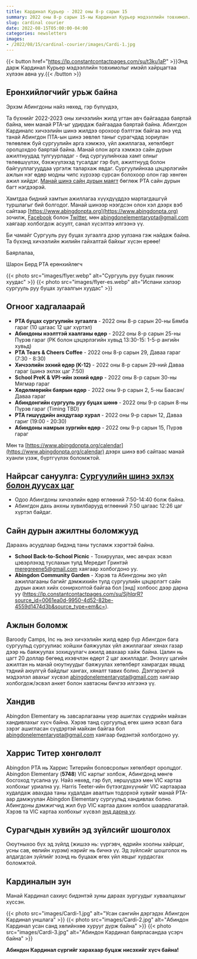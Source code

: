 ```yaml
---
title: Кардинал Курьер - 2022 оны 8-р сарын 15
summary: 2022 оны 8-р сарын 15-ны Кардинал Курьер мэдээллийн товхимол.
slug: cardinal courier
date: 2022-08-15T05:00:00-04:00
categories: newsletters
images: 
- /2022/08/15/cardinal-courier/images/Cardi-1.jpg
---
```


{{< button href="https://lp.constantcontactpages.com/su/t3ku1aP" >}}Энд дарж Кардинал Курьер мэдээллийн товхимолыг имэйл хайрцагтаа хүлээн авна уу.{{< /button >}}

## Ерөнхийлөгчийг урьж байна

Эрхэм Абингдоны найз нөхөд, гэр бүлүүдээ,

Та бүхнийг 2022-2023 оны хичээлийн жилд угтан авч байгаадаа баяртай байна, мөн манай PTA-ыг удирдаж байгаадаа баяртай байна. Абингдон Кардиналс хичээлийн шинэ жилдээ орохоор бэлтгэж байгаа энэ үед танай Абингдон ПТА-ын шинэ зөвлөл таныг сурагчдад зориулан төлөвлөж буй сургуулийн арга хэмжээ, үйл ажиллагаа, хөтөлбөрт оролцохдоо баяртай байна. Манай олон арга хэмжээ сайн дурын ажилтнуудад тулгуурладаг - бид сургуулийнхаа хамт олныг төлөвшүүлэх, бэхжүүлэхэд тусалдаг гэр бүл, ажилтнууд болон байгууллагууддаа үргэлж талархаж явдаг. Сургуулийнхаа цэцэрлэгийн ажлын нэг өдөр модны чипс хүрзээр сурсан болохоор олон гар хөнгөн ажил хийдэг. [Манай шинэ сайн дурын маягт](https://www.abingdonpta.org/volunteer/) бөглөж PTA сайн дурын багт нэгдээрэй.

Хамтдаа бидний хамтын ажиллагаа хүүхдүүддээ мартагдашгүй туршлагыг бий болгодог. Манай шинээр нээгдсэн олон хэл дээрх вэб сайтаар [https://www.abingdonpta.org](https://www.abingdonpta.org) зочилж, [Facebook](https://www.facebook.com/AbingdonElementaryPTA) болон [Twitter](https://twitter.com/abingdonpta), мөн [abingdonelementarypta@gmail.com](mailto:abingdonelementarypta@gmail.com) хаягаар холбогдож асуулт, санал хүсэлтээ илгээнэ үү.

Би чамайг Сургууль руу буцах зугаалга дээр уулзана гэж найдаж байна. Та бүхэнд хичээлийн жилийн гайхалтай байхыг хүсэн ерөөе!

Баярлалаа,

Шарон Берд
PTA ерөнхийлөгч

{{< photo src="images/flyer.webp" alt="Сургууль руу буцах пикник хуудас" >}}
{{< photo src="images/flyer-es.webp" alt="Испани хэлээр сургууль руу буцах зугаалгын хуудас" >}}

## Огноог хадгалаарай

- **PTA буцах сургуулийн зугаалга** - 2022 оны 8-р сарын 20-ны Бямба гараг (10 цагаас 12 цаг хүртэл)
- **Абиндоны нээлттэй хаалганы өдөр** - 2022 оны 8-р сарын 25-ны Пүрэв гараг (PK болон цэцэрлэгийн хувьд 13:30-15: 1-5-р ангийн хувьд)
- **PTA Tears & Cheers Coffee** - 2022 оны 8-р сарын 29, Даваа гараг (7:30 - 8:30)
- **Хичээлийн эхний өдөр (K-12)** - 2022 оны 8-р сарын 29-ний Даваа гараг (шинэ эхлэх цаг 7:50)
- **School PreK & VPI-ийн эхний өдөр** - 2022 оны 8-р сарын 30-ны Мягмар гараг
- **Хөдөлмөрийн баярын өдөр** - 2022 оны 9-р сарын 2, 5-ны Баасан/Даваа гараг
- **Абиндонгийн сургууль руу буцах шөнө** - 2022 оны 9-р сарын 8-ны Пүрэв гараг (Timing TBD)
- **PTA гишүүдийн анхдугаар хурал** - 2022 оны 9-р сарын 12, Даваа гариг ​​(19:00 - 20:30)
- **Абиндоны намрын зургийн өдөр** - 2022 оны 9-р сарын 15, Пүрэв гараг

Мөн та [https://www.abingdonpta.org/calendar](https://www.abingdonpta.org/calendar) дээрх шинэ вэб сайтаас манай хуанли үзэж, бүртгүүлэх боломжтой.

## Найрсаг сануулга: [Сургуулийн шинэ эхлэх болон дуусах цаг](https://abingdon.apsva.us/post/new-school-start-and-end-times/)

- Одоо Абингдоны хичээлийн өдөр өглөөний 7:50-14:40 болж байна.
- Абингдон дахь анхны хувилбарууд өглөөний 7:50 цагаас 12:26 цаг хүртэл байдаг.

## Сайн дурын ажилтны боломжууд

Дараахь асуудлаар бидэнд таны тусламж хэрэгтэй байна.

- **School Back-to-School Picnic** - Тохируулах, мөс авчрах эсвэл цэвэрлэхэд туслахын тулд Мередит Гринтэй [meregreene5@gmail.com](mailto:meregreene5@gmail.com) хаягаар холбогдоно уу.
- **Abingdon Community Garden** - Хэрэв та Абингдоны эко үйл ажиллагааны багийг дэмжихийн тулд сургуулийн цэцэрлэгт сайн дурын ажил хийх сонирхолтой байгаа бол [энд] холбоос дээр дарна уу (https://lp.constantcontactpages.com/su/SjhlqrR?source_id=0061ea0d-9950-4d52-82be-4559d1474d3b&source_type=em&c=).

## Ажлын боломж

Baroody Camps, Inc нь энэ хичээлийн жилд өдөр бүр Абингдон бага сургуульд сургуулиас хойшхи баяжуулах үйл ажиллагааг хянах газар дээр нь баяжуулах зохицуулагч ажилд авахаар хайж байна. Цалин нь цагт 20 доллар бөгөөд ихэвчлэн өдөрт 2 цаг ажилладаг. Энэхүү цагийн ажилтан нь манай оюутнуудыг баяжуулах хөтөлбөрт хамрагдах явцад тэдний аюулгүй байдлыг хангах, хяналт тавих болно. Дэлгэрэнгүй мэдээлэл авахыг хүсвэл [abingdonelementarypta@gmail.com](mailto:abingdonelementarypta@gmail.com) хаягаар холбогдож/эсвэл анкет болон хавтасны бичгээ илгээнэ үү.

## Хандив

Abingdon Elementary нь завсарлагааны үеэр ашиглах сүүдрийн майхан хандивлахыг хүсч байна. Хэрэв танд сургуульд өгөх шинэ эсвэл бага зэрэг ашигласан сүүдэртэй майхан байгаа бол [abingdonelementarypta@gmail.com](mailto:abingdonelementarypta@gmail.com) хаягаар бидэнтэй холбогдоно уу.

## Харрис Титер хөнгөлөлт

Abingdon PTA нь Харрис Титерийн боловсролын хөтөлбөрт оролцдог. Abingdon Elementary (**5748**) VIC картыг холбож, Абингдонд мөнгө босгоход тусална уу. Найз нөхөд, гэр бүл, хөршүүдээ мөн VIC картаа холбохыг уриална уу. Harris Teeter-ийн бүтээгдэхүүнийг VIC картаараа худалдаж авахдаа таны худалдан авалтын тодорхой хувийг манай PTA-аар дамжуулан Abingdon Elementary сургуульд хандивлах болно. Абингдоны дэмжигчид жил бүр VIC картаа дахин холбох шаардлагатай. Хэрэв та VIC картаа холбохыг хүсвэл [энд дарна уу](https://docs.google.com/forms/d/e/1FAIpQLSeiAe72qt4qTb_b2xmB-TUZByVkD-QxfVNyFEEHGc6sGkFzYQ/viewform).

## Сурагчдын хувийн эд зүйлсийг шошголох

Оюутныхоо бүх эд зүйлд (жишээ нь: үүргэвч, өдрийн хоолны хайрцаг, усны сав, өвлийн хүрэм) нэрийг нь бичнэ үү. Эд зүйлсийг шошголох нь алдагдсан зүйлийг эзэнд нь буцааж өгөх үйл явцыг хурдасгах боломжтой.

## Кардиналын зун

Манай Кардинал сахиус бидэнтэй зуны дараах зургуудыг хуваалцахыг хүссэн.

{{< photo src="images/Cardi-1.jpg" alt="Усан сангийн дэргэдэх Абингдон Кардинал уншлага" >}}
{{< photo src="images/Cardi-2.jpg" alt="Абиндон Кардинал усан санд хөлийнхөө хурууг дүрж байна" >}}
{{< photo src="images/Cardi-3.jpg" alt="Абиндон Кардинал баярласандаа үсэрч байна" >}}

**Абиндон Кардинал сүргийг харахаар буцаж нисэхийг хүсч байна!**